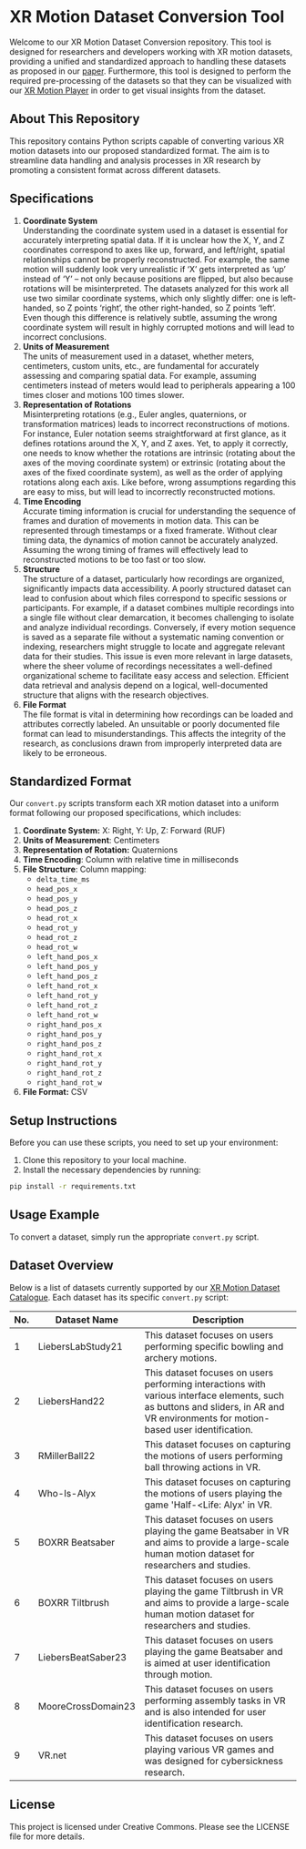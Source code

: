 # XR Motion Dataset Conversion Tool

Welcome to our XR Motion Dataset Conversion repository. This tool is designed for researchers and developers
working with XR motion datasets, providing a unified and standardized approach to handling these datasets as proposed in
our [paper](#TODO). Furthermore, this tool is designed to perform the required pre-processing of the datasets so that
they can be
visualized with our [XR Motion Player](#TODO) in order to get visual insights from the dataset.

## About This Repository

This repository contains Python scripts capable of converting various XR motion datasets into our proposed standardized
format. The
aim is to streamline data handling and analysis processes in XR research by promoting a consistent format across
different datasets.

## Specifications

1. **Coordinate System**<br>
   Understanding the coordinate system used in a dataset is essential for accurately interpreting spatial data. If it is
   unclear how the X, Y, and Z coordinates correspond to axes like up, forward, and left/right, spatial relationships
   cannot be properly reconstructed. For example, the same motion will suddenly look very unrealistic if ‘X’ gets
   interpreted as ‘up’ instead of ‘Y’ – not only because positions are flipped, but also because rotations will be
   misinterpreted. The datasets analyzed for this work all use two similar coordinate systems, which only slightly
   differ: one is left-handed, so Z points ‘right’, the other right-handed, so Z points ‘left’. Even though this
   difference is relatively subtle, assuming the wrong coordinate system will result in highly corrupted motions and
   will lead to incorrect conclusions.
2. **Units of Measurement**<br>
   The units of measurement used in a dataset, whether meters, centimeters, custom units, etc., are fundamental for
   accurately assessing and comparing spatial data. For example, assuming centimeters instead of meters would lead to
   peripherals appearing a 100 times closer and motions 100 times slower.
3. **Representation of Rotations**<br>
   Misinterpreting rotations (e.g., Euler angles, quaternions, or transformation matrices) leads to incorrect
   reconstructions of motions. For instance, Euler notation seems straightforward at first glance, as it defines
   rotations around the X, Y, and Z axes. Yet, to apply it correctly, one needs to know whether the rotations are
   intrinsic (rotating about the axes of the moving coordinate system) or extrinsic (rotating about the axes of the
   fixed coordinate system), as well as the order of applying rotations along each axis. Like before, wrong assumptions
   regarding this are easy to miss, but will lead to incorrectly reconstructed motions.
4. **Time Encoding**<br>
   Accurate timing information is crucial for understanding the sequence of frames and duration of movements in motion
   data. This can be represented through timestamps or a fixed framerate. Without clear timing data, the dynamics of
   motion cannot be accurately analyzed. Assuming the wrong timing of frames will effectively lead to reconstructed
   motions to be too fast or too slow.
5. **Structure**<br>
   The structure of a dataset, particularly how recordings are organized, significantly impacts data accessibility. A
   poorly structured dataset can lead to confusion about which files correspond to specific sessions or participants.
   For example, if a dataset combines multiple recordings into a single file without clear demarcation, it becomes
   challenging to isolate and analyze individual recordings. Conversely, if every motion sequence is saved as a separate
   file without a systematic naming convention or indexing, researchers might struggle to locate and aggregate relevant
   data for their studies. This issue is even more relevant in large datasets, where the sheer volume of recordings
   necessitates a well-defined organizational scheme to facilitate easy access and selection. Efficient data retrieval
   and analysis depend on a logical, well-documented structure that aligns with the research objectives.
6. **File Format**<br>
   The file format is vital in determining how recordings can be loaded and attributes correctly labeled. An
   unsuitable or poorly documented file format can lead to misunderstandings. This affects the integrity of the
   research, as conclusions drawn from improperly interpreted data are likely to be erroneous.

## Standardized Format

Our `convert.py` scripts transform each XR motion dataset into a uniform format following our proposed
specifications, which includes:

1. **Coordinate System:** X: Right, Y: Up, Z: Forward (RUF)
2. **Units of Measurement**: Centimeters
3. **Representation of Rotation:** Quaternions
4. **Time Encoding**: Column with relative time in milliseconds
5. **File Structure**: Column mapping:
    - `delta_time_ms`
    - `head_pos_x`
    - `head_pos_y`
    - `head_pos_z`
    - `head_rot_x`
    - `head_rot_y`
    - `head_rot_z`
    - `head_rot_w`
    - `left_hand_pos_x`
    - `left_hand_pos_y`
    - `left_hand_pos_z`
    - `left_hand_rot_x`
    - `left_hand_rot_y`
    - `left_hand_rot_z`
    - `left_hand_rot_w`
    - `right_hand_pos_x`
    - `right_hand_pos_y`
    - `right_hand_pos_z`
    - `right_hand_rot_x`
    - `right_hand_rot_y`
    - `right_hand_rot_z`
    - `right_hand_rot_w`
6. **File Format:** CSV

## Setup Instructions

Before you can use these scripts, you need to set up your environment:

1. Clone this repository to your local machine.
2. Install the necessary dependencies by running:

```bash
pip install -r requirements.txt
```

## Usage Example

To convert a dataset, simply run the appropriate `convert.py` script.

## Dataset Overview

Below is a list of datasets currently supported by
our [XR Motion Dataset Catalogue](https://huggingface.co/datasets/cschell/xr-motion-dataset-catalogue). Each dataset has
its specific `convert.py` script:

| No. | Dataset Name       | Description                                                                                                                                                                         |
|-----|--------------------|-------------------------------------------------------------------------------------------------------------------------------------------------------------------------------------|
| 1   | LiebersLabStudy21  | This dataset focuses on users performing specific bowling and archery motions.                                                                                                      |
| 2   | LiebersHand22      | This dataset focuses on users performing interactions with various interface elements, such as buttons and sliders, in AR and VR environments for motion-based user identification. |
| 3   | RMillerBall22      | This dataset focuses on capturing the motions of users performing ball throwing actions in VR.                                                                                      |
| 4   | Who-Is-Alyx        | This dataset focuses on capturing the motions of users playing the game 'Half-<Life: Alyx' in VR.                                                                                   |
| 5   | BOXRR Beatsaber    | This dataset focuses on users playing the game Beatsaber in VR and aims to provide a large-scale human motion dataset for researchers and studies.                                  |
| 6   | BOXRR Tiltbrush    | This dataset focuses on users playing the game Tiltbrush in VR and aims to provide a large-scale human motion dataset for researchers and studies.                                  |
| 7   | LiebersBeatSaber23 | This dataset focuses on users playing the game Beatsaber and is aimed at user identification through motion.                                                                        |
| 8   | MooreCrossDomain23 | This dataset focuses on users performing assembly tasks in VR and is also intended for user identification research.                                                                |
| 9   | VR.net             | This dataset focuses on users playing various VR games and was designed for cybersickness research.                                                                                 |

## License

This project is licensed under Creative Commons. Please see the LICENSE file for more details.